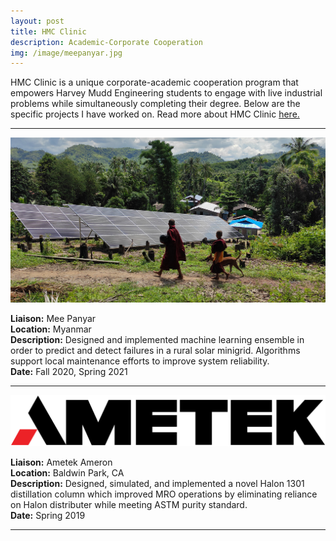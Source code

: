 ```yaml
---
layout: post
title: HMC Clinic
description: Academic-Corporate Cooperation
img: /image/meepanyar.jpg
---
```



HMC Clinic is a unique corporate-academic cooperation program that empowers Harvey Mudd Engineering students to engage with live industrial problems while simultaneously completing their degree. Below are the specific projects I have worked on. Read more about HMC Clinic [here.](https://www.hmc.edu/clinic/)

---

<img src="/image/meepanyar2.jpg">

**Liaison:** Mee Panyar  
**Location:** Myanmar  
**Description:** Designed and implemented machine learning ensemble in order to predict and detect failures in a rural solar minigrid. Algorithms support local maintenance efforts to improve system reliability.  
**Date:** Fall 2020, Spring 2021

---
<img src="/image/ameteklogo.png">

**Liaison:** Ametek Ameron  
**Location:** Baldwin Park, CA  
**Description:** Designed, simulated, and implemented a novel Halon 1301 distillation column which improved MRO operations by eliminating reliance on Halon distributer while meeting ASTM purity standard.  
**Date:** Spring 2019

---